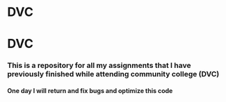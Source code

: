 # DVC
# DVC
### This is a repository for all my assignments that I have previously finished while attending community college (DVC)
#### One day I will return and fix bugs and optimize this code
